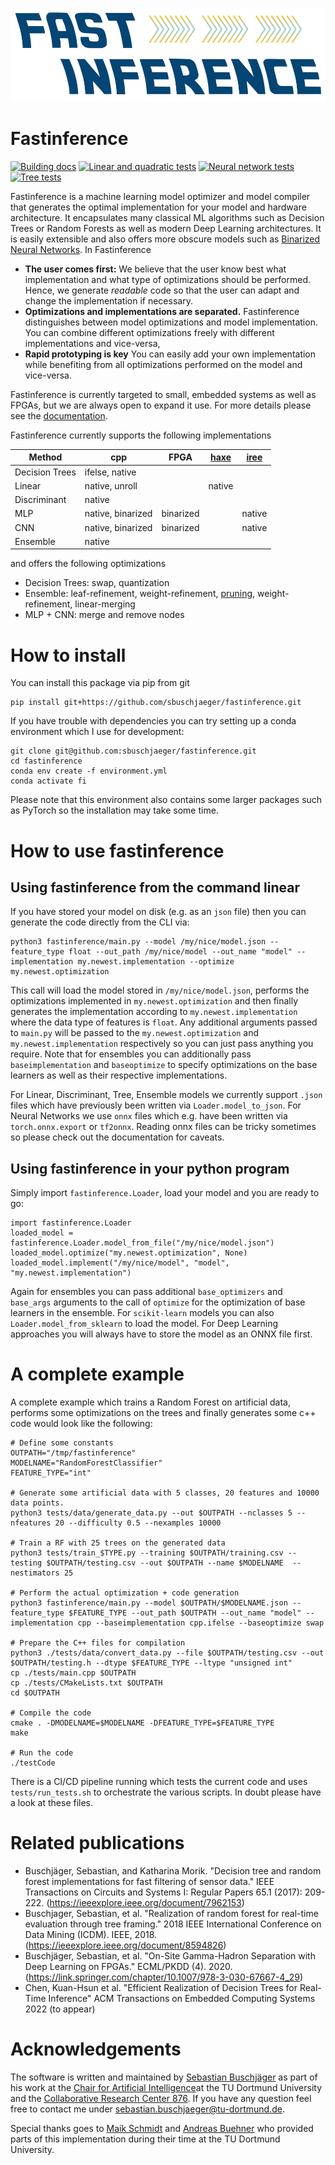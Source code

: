 <img src="docs/logo.png" width="600" height="150"> <h1>Fastinference</h1>

[![Building docs](https://github.com/sbuschjaeger/fastinference/actions/workflows/docs.yml/badge.svg)](https://github.com/sbuschjaeger/fastinference/actions/workflows/docs.yml)
[![Linear and quadratic tests](https://github.com/sbuschjaeger/fastinference/actions/workflows/test-linear.yml/badge.svg)](https://github.com/sbuschjaeger/fastinference/actions/workflows/test-linear.yml)
[![Neural network tests](https://github.com/sbuschjaeger/fastinference/actions/workflows/test-nn.yml/badge.svg)](https://github.com/sbuschjaeger/fastinference/actions/workflows/test-nn.yml)
[![Tree tests](https://github.com/sbuschjaeger/fastinference/actions/workflows/test-trees.yml/badge.svg)](https://github.com/sbuschjaeger/fastinference/actions/workflows/test-trees.yml)


Fastinference is a machine learning model optimizer and model compiler that generates the optimal implementation for your model and hardware architecture. It encapsulates many classical ML algorithms such as Decision Trees or Random Forests as well as modern Deep Learning architectures. It is easily extensible and also offers more obscure models such as [Binarized Neural Networks](https://sbuschjaeger.github.io/fastinference/html/neuralnet.html). In Fastinference 

- **The user comes first:** We believe that the user know best what implementation and what type of optimizations should be performed. Hence, we generate *readable* code so that the user can adapt and change the implementation if necessary. 
- **Optimizations and implementations are separated.** Fastinference distinguishes between model optimizations and model implementation. You can combine different optimizations freely with different implementations and vice-versa,
- **Rapid prototyping is key** You can easily add your own implementation while benefiting from all optimizations performed on the model and vice-versa. 

Fastinference is currently targeted to small, embedded systems as well as FPGAs, but we are always open to expand it use. For more details please see the [documentation](https://sbuschjaeger.github.io/fastinference/html/index.html).

Fastinference currently supports the following implementations

| Method         | cpp               | FPGA      | [haxe](https://haxe.org/) | [iree](https://github.com/google/iree) |
|----------------|-------------------|-----------|---------------------------|----------------------------------------|
| Decision Trees | ifelse,  native   |           |                           |                                        |
| Linear         | native, unroll    |           | native                    |                                        |
| Discriminant   | native            |           |                           |                                        |
| MLP            | native, binarized | binarized |                           | native                                 |
| CNN            | native, binarized | binarized |                           | native                                 |
| Ensemble       | native            |           |                           |                                        |

and offers the following optimizations

- Decision Trees: swap, quantization
- Ensemble: leaf-refinement, weight-refinement, [pruning](https://github.com/sbuschjaeger/pypruning), weight-refinement, linear-merging
- MLP + CNN: merge and remove nodes

# How to install

You can install this package via pip from git 

    pip install git+https://github.com/sbuschjaeger/fastinference.git

If you have trouble with dependencies you can try setting up a conda environment which I use for development:

    git clone git@github.com:sbuschjaeger/fastinference.git
    cd fastinference
    conda env create -f environment.yml
    conda activate fi

Please note that this environment also contains some larger packages such as PyTorch so the installation may take some time. 

# How to use fastinference

## Using fastinference from the command linear

If you have stored your model on disk (e.g. as an `json` file) then you can generate the code directly from the CLI via:

    python3 fastinference/main.py --model /my/nice/model.json --feature_type float --out_path /my/nice/model --out_name "model" --implementation my.newest.implementation --optimize my.newest.optimization

This call will load the model stored in `/my/nice/model.json`, performs the optimizations implemented in `my.newest.optimization` and then finally generates the implementation according to `my.newest.implementation` where the data type of features is `float`. Any additional arguments passed to `main.py` will be passed to the `my.newest.optimization` and `my.newest.implementation` respectively so you can just pass anything you require. Note that for ensembles you can additionally pass `baseimplementation` and `baseoptimize` to specify optimizations on the base learners as well as their respective implementations.

For Linear, Discriminant, Tree, Ensemble models we currently support `.json` files which have previously been written via `Loader.model_to_json`. For Neural Networks we use `onnx` files which e.g. have been written via `torch.onnx.export` or `tf2onnx`. Reading onnx files can be tricky sometimes so please check out the documentation for caveats. 

## Using fastinference in your python program

Simply import `fastinference.Loader`, load your model and you are ready to go:

    import fastinference.Loader
    loaded_model = fastinference.Loader.model_from_file("/my/nice/model.json")
    loaded_model.optimize("my.newest.optimization", None)
    loaded_model.implement("/my/nice/model", "model", "my.newest.implementation")

Again for ensembles you can pass additional `base_optimizers` and `base_args` arguments to the call of `optimize` for the optimization of base learners in the ensemble. For `scikit-learn` models you can also `Loader.model_from_sklearn` to load the model. For Deep Learning approaches you will always have to store the model as an ONNX file first. 

# A complete example

A complete example which trains a Random Forest on artificial data, performs some optimizations on the trees and finally generates some c++ code would look like the following: 

    # Define some constants
    OUTPATH="/tmp/fastinference"
    MODELNAME="RandomForestClassifier"
    FEATURE_TYPE="int"

    # Generate some artificial data with 5 classes, 20 features and 10000 data points. 
    python3 tests/data/generate_data.py --out $OUTPATH --nclasses 5 --nfeatures 20 --difficulty 0.5 --nexamples 10000

    # Train a RF with 25 trees on the generated data
    python3 tests/train_$TYPE.py --training $OUTPATH/training.csv --testing $OUTPATH/testing.csv --out $OUTPATH --name $MODELNAME  --nestimators 25 

    # Perform the actual optimization + code generation
    python3 fastinference/main.py --model $OUTPATH/$MODELNAME.json --feature_type $FEATURE_TYPE --out_path $OUTPATH --out_name "model" --implementation cpp --baseimplementation cpp.ifelse --baseoptimize swap 

    # Prepare the C++ files for compilation
    python3 ./tests/data/convert_data.py --file $OUTPATH/testing.csv --out $OUTPATH/testing.h --dtype $FEATURE_TYPE --ltype "unsigned int"
    cp ./tests/main.cpp $OUTPATH
    cp ./tests/CMakeLists.txt $OUTPATH
    cd $OUTPATH

    # Compile the code
    cmake . -DMODELNAME=$MODELNAME -DFEATURE_TYPE=$FEATURE_TYPE
    make

    # Run the code
    ./testCode

There is a CI/CD pipeline running which tests the current code and uses `tests/run_tests.sh` to orchestrate the various scripts. In doubt please have a look at these files.

# Related publications

- Buschjäger, Sebastian, and Katharina Morik. "Decision tree and random forest implementations for fast filtering of sensor data." IEEE Transactions on Circuits and Systems I: Regular Papers 65.1 (2017): 209-222. (https://ieeexplore.ieee.org/document/7962153)
- Buschjager, Sebastian, et al. "Realization of random forest for real-time evaluation through tree framing." 2018 IEEE International Conference on Data Mining (ICDM). IEEE, 2018. (https://ieeexplore.ieee.org/document/8594826)
- Buschjäger, Sebastian, et al. "On-Site Gamma-Hadron Separation with Deep Learning on FPGAs." ECML/PKDD (4). 2020. (https://link.springer.com/chapter/10.1007/978-3-030-67667-4_29)
- Chen, Kuan-Hsun et al. "Efficient Realization of Decision Trees for Real-Time Inference" ACM Transactions on Embedded Computing Systems 2022 (to appear)

# Acknowledgements
The software is written and maintained by [Sebastian Buschjäger](https://sbuschjaeger.github.io/) as part of his work at the [Chair for Artificial Intelligence](https://www-ai.cs.tu-dortmund.de)at the TU Dortmund University and the [Collaborative Research Center 876](https://sfb876.tu-dortmund.de>). If you have any question feel free to contact me under sebastian.buschjaeger@tu-dortmund.de.

Special thanks goes to [Maik Schmidt](maik.schmidt@tu-dortmund.de>) and [Andreas Buehner](andreas.buehner@tu-dortmund.de) who provided parts of this implementation during their time at the TU Dortmund University. 